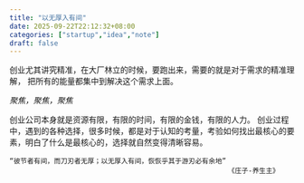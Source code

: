 ```yaml
---
title: "以无厚入有间"
date: 2025-09-22T22:12:32+08:00
categories: ["startup","idea","note"]
draft: false
---
```


创业尤其讲究精准，在大厂林立的时候，要跑出来，需要的就是对于需求的精准理解，
把所有的能量都集中到解决这个需求上面。 


*聚焦，聚焦，聚焦*

创业公司本身就是资源有限，有限的时间，有限的金钱，有限的人力。
创业过程中，遇到的各种选择，很多时候，都是对于认知的考量，考验如何找出最核心的要素，明白了什么是最核心的，选择就自然变得清晰容易。

```code
“彼节者有间，而刀刃者无厚；以无厚入有间，恢恢乎其于游刃必有余地”
                                                      《庄子-养生主》
```
